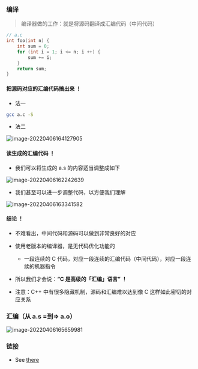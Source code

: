 ### 编译

> 编译器做的工作：就是将源码翻译成汇编代码（中间代码）

```c
// a.c
int foo(int n) {
	int sum = 0;
	for (int i = 1; i <= n; i ++) {
		sum += i;
	}
	return sum;
}
```

#### 把源码对应的汇编代码搞出来 ！

- 法一

```bash
gcc a.c -S
```

- 法二

![image-20220406164127905](https://aliyun-oss-lpj.oss-cn-qingdao.aliyuncs.com/images/by-picgo/image-20220406164127905.png)

#### 读生成的汇编代码 ！

- 我们可以将生成的 a.s 的内容适当调整成如下

![image-20220406162242639](https://aliyun-oss-lpj.oss-cn-qingdao.aliyuncs.com/images/by-picgo/image-20220406162242639.png)

- 我们甚至可以进一步调整代码，以方便我们理解

![image-20220406163341582](https://aliyun-oss-lpj.oss-cn-qingdao.aliyuncs.com/images/by-picgo/image-20220406163341582.png)

#### 结论 ！

- 不难看出，中间代码和源码可以做到非常良好的对应

- 使用老版本的编译器，是无代码优化功能的

	- 一段连续的 C 代码，对应一段连续的汇编代码（中间代码），对应一段连续的机器指令

- 所以我们才会说：**“C 是高级的「汇编」语言” ！**

- 注意：C++ 中有很多隐藏机制，源码和汇编难以达到像 C 这样如此密切的对应关系

### 汇编（从 a.s =到=> a.o）

![image-20220406165659981](https://aliyun-oss-lpj.oss-cn-qingdao.aliyuncs.com/images/by-picgo/image-20220406165659981.png)

### 链接

- See [there](https://liupj.top/dev-c-on-linux/#/docs/1?id=%e9%93%be%e6%8e%a5%ef%bc%88link%ef%bc%89)

